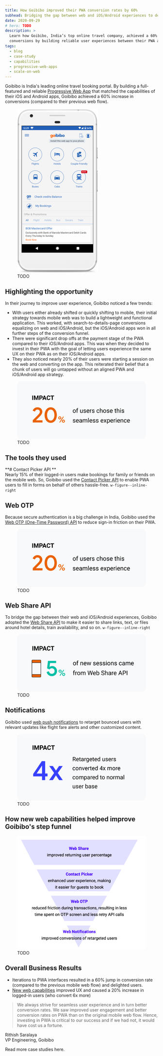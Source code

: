 ```yaml
---
title: How Goibibo improved their PWA conversion rates by 60%
subhead: Bridging the gap between web and iOS/Android experiences to delight users.
date: 2020-09-29
# hero: TODO
description: >
  Learn how Goibibo, India’s top online travel company, achieved a 60% increase in
  conversions by building reliable user experiences between their PWA and iOS/Android apps. 
tags:
  - blog
  - case-study
  - capabilities
  - progressive-web-apps
  - scale-on-web
---
```


Goibibo is India's leading online travel booking portal. By building a full-featured and reliable
[Progressive Web App](https://web.dev/pwa) that matched the capabilities of their iOS and Android
apps, Goibibo achieved a 60% increase in conversions (compared to their previous web flow).

<!-- TODO drop the device border? -->
<figure class="w-figure">
  <img class="w-screenshot w-screenshot--filled" 
       src="mobile.png" 
       alt="TODO">
  <figcaption class="w-figcaption">
    TODO
  </figcaption>
</figure>

## Highlighting the opportunity

In their journey to improve user experience, Goibibo noticed a few trends:  

+   With users either already shifted or quickly shifting to mobile, their initial strategy
    towards mobile web was to build a lightweight and functional application. This worked, with
    search-to-details-page conversions equalizing on web and iOS/Android, but the iOS/Android apps
    won in all further steps of the conversion funnel.  
+   There were significant drop offs at the payment stage of the PWA compared to their
    iOS/Android apps. This was when they decided to invest in their PWA with the goal of letting
    users experience the same UX on their PWA as on their iOS/Android apps.  
+   They also noticed nearly 20% of their users were starting a session on the web and
    converting on the app. This reiterated their belief that a chunk of users will go untapped
    without an aligned PWA and iOS/Android app strategy.

<figure class="w-figure">
  <img class="w-screenshot w-figure--inline-left" 
       src="seamless.png" 
       alt="TODO">
  <figcaption class="w-figcaption">
    TODO
  </figcaption>
</figure>

## The tools they used

**# Contact Picker API **  
Nearly 15% of their logged-in users make bookings for family or friends on the mobile web. So,
Goibibo used the [Contact Picker API](https://web.dev/contact-picker/) to enable PWA users to fill
in forms on behalf of others hassle-free. `w-figure--inline-right`

## Web OTP  
Because secure authentication is a big challenge in India, Goibibo used the [Web OTP (One-Time
Password) API](https://web.dev/web-otp/) to reduce sign-in friction on their PWA.

<figure class="w-figure">
  <img class="w-screenshot w-figure--inline-right" 
       src="seamless.png" 
       alt="TODO">
  <figcaption class="w-figcaption">
    TODO
  </figcaption>
</figure>

## Web Share API
To bridge the gap between their web and iOS/Android experiences,  Goibibo adopted the [Web Share
API](https://web.dev/web-share/) to make it easier to share  links, text, or files around hotel
details, train availability, and so on. `w-figure--inline-right`

<figure class="w-figure">
  <img class="w-screenshot w-figure--inline-right" 
       src="web-share.png" 
       alt="TODO">
  <figcaption class="w-figcaption">
    TODO
  </figcaption>
</figure>

## Notifications

Goibibo used [web push
notifications](https://developers.google.com/web/fundamentals/push-notifications) to retarget
bounced users with relevant updates like flight fare alerts and other customized content. 

<figure class="w-figure">
  <img class="w-screenshot w-figure--inline-right" 
       src="conversions.png" 
       alt="TODO">
  <figcaption class="w-figcaption">
    TODO
  </figcaption>
</figure>

## How new web capabilities helped improve Goibibo's step funnel

<figure class="w-figure">
  <img class="w-screenshot w-figure--inline-right" 
       src="funnel.png" 
       alt="TODO">
  <figcaption class="w-figcaption">
    TODO
  </figcaption>
</figure>

## Overall Business Results

+   Iterations to PWA interfaces resulted in a 60% jump in conversion rate (compared to the
    previous mobile web flow) and delighted users.
+   [New web capabilities](https://web.dev/fugu-status/) improved UX and caused a 20% increase
    in logged-in users (who convert 6x more)  

> We always strive for seamless user experience and in turn better  conversion rates. We saw
> improved user engagement and better conversion rates on PWA than on the original mobile web flow.
> Hence,  investing in PWA is critical to our success and if we had not, it would have cost us a
> fortune.

Rithish Saralaya    
VP Engineering, Goibibo

<!-- TODO what's this supposed to link to? -->
Read more case studies here. 